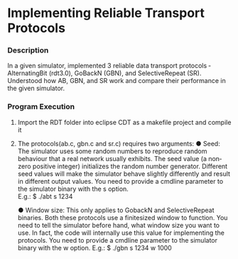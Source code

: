 Implementing Reliable Transport Protocols
=================================

### Description

In a given simulator, implemented 3 reliable data transport protocols ­ Alternating­Bit (rdt3.0), Go­Back­N (GBN), and Selective­Repeat (SR). Understood how AB, GBN, and SR work and compare their performance in the given simulator.

### Program Execution

1) Import the RDT folder into eclipse CDT as a makefile project and compile it													
2) The protocols(ab.c, gbn.c and sr.c) requires two arguments:
	● Seed: The simulator uses some random numbers to reproduce random behaviour that a real network usually exhibits. The seed value (a non­zero positive integer)
	initializes the random number generator. Different seed values will make the simulator behave slightly differently and result in different output values. You need to provide a cmd­line parameter to the simulator binary with the ­s option.																			
	E.g.: $ ./abt ­s 1234
	
	● Window size: This only applies to Go­back­N and Selective­Repeat binaries. Both these protocols use a finite­sized window to function. You need to tell the simulator	before hand, what window size you want to use. In fact, the code will internally use this value for implementing the protocols. You need to provide a cmd­line parameter to the simulator binary with the ­w option. 
	E.g.: $ ./gbn ­s 1234 ­w 1000